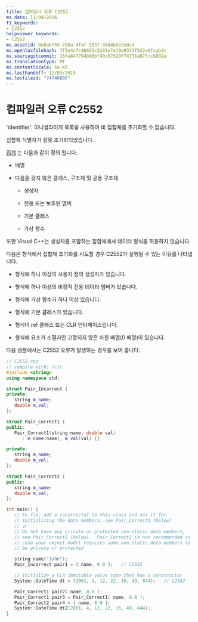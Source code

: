 ```yaml
---
title: 컴파일러 오류 C2552
ms.date: 11/04/2016
f1_keywords:
- C2552
helpviewer_keywords:
- C2552
ms.assetid: 0e0ab759-788a-4faf-9337-80d4b9e2e8c9
ms.openlocfilehash: 7f3e4cfc46655c5201e7a79a9333f532a8fcab9c
ms.sourcegitcommit: 16fa847794b60bf40c67d20f74751a67fccb602e
ms.translationtype: MT
ms.contentlocale: ko-KR
ms.lasthandoff: 12/03/2019
ms.locfileid: "74740808"
---
```

# <a name="compiler-error-c2552"></a>컴파일러 오류 C2552

'identifier': 이니셜라이저 목록을 사용하여 비 집합체를 초기화할 수 없습니다.

집합체 식별자가 잘못 초기화되었습니다.

[집계](../../c-language/initializing-aggregate-types.md) 는 다음과 같이 정의 됩니다.

- 배열

- 다음을 갖지 않은 클래스, 구조체 및 공용 구조체

   - 생성자

   - 전용 또는 보호된 멤버

   - 기본 클래스

   - 가상 함수

또한 Visual C++는 생성자를 포함하는 집합체에서 데이터 형식을 허용하지 않습니다.

다음은 형식에서 집합체 초기화를 시도할 경우 C2552가 실행될 수 있는 이유를 나타냅니다.

- 형식에 하나 이상의 사용자 정의 생성자가 있습니다.

- 형식에 하나 이상의 비정적 전용 데이터 멤버가 있습니다.

- 형식에 가상 함수가 하나 이상 있습니다.

- 형식에 기본 클래스가 있습니다.

- 형식이 ref 클래스 또는 CLR 인터페이스입니다.

- 형식에 요소가 소멸자인 고정되지 않은 차원 배열(0 배열)이 있습니다.

다음 샘플에서는 C2552 오류가 발생하는 경우를 보여 줍니다.

```cpp
// C2552.cpp
// compile with: /clr
#include <string>
using namespace std;

struct Pair_Incorrect {
private:
   string m_name;
   double m_val;
};

struct Pair_Correct1 {
public:
   Pair_Correct1(string name, double val)
      : m_name(name), m_val(val) {}

private:
   string m_name;
   double m_val;
};

struct Pair_Correct2 {
public:
   string m_name;
   double m_val;
};

int main() {
   // To fix, add a constructor to this class and use it for
   // initializing the data members, see Pair_Correct1 (below)
   // or
   // Do not have any private or protected non-static data members,
   // see Pair_Correct2 (below).  Pair_Correct2 is not recommended in
   // case your object model requires some non-static data members to
   // be private or protected

   string name("John");
   Pair_Incorrect pair1 = { name, 0.0 };   // C2552

   // initialize a CLR immutable value type that has a constructor
   System::DateTime dt = {2001, 4, 12, 22, 16, 49, 844};   // C2552

   Pair_Correct1 pair2( name, 0.0 );
   Pair_Correct1 pair3 = Pair_Correct1( name, 0.0 );
   Pair_Correct2 pair4 = { name, 0.0 };
   System::DateTime dt2(2001, 4, 12, 22, 16, 49, 844);
}
```

